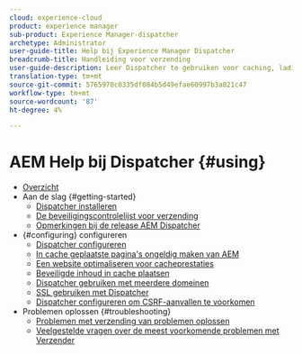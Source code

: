 ```yaml
---
cloud: experience-cloud
product: experience manager
sub-product: Experience Manager-dispatcher
archetype: Administrator
user-guide-title: Help bij Experience Manager Dispatcher
breadcrumb-title: Handleiding voor verzending
user-guide-description: Leer Dispatcher te gebruiken voor caching, lading het in evenwicht brengen, en het verbeteren van veiligheid voor uw AEM server.
translation-type: tm+mt
source-git-commit: 5765970c0335df084b5d49efae60997b3a021c47
workflow-type: tm+mt
source-wordcount: '87'
ht-degree: 4%

---
```



# AEM Help bij Dispatcher {#using}

+ [Overzicht](dispatcher.md)
+ Aan de slag {#getting-started}
   + [Dispatcher installeren](dispatcher-install.md)
   + [De beveiligingscontrolelijst voor verzending](security-checklist.md)
   + [Opmerkingen bij de release AEM Dispatcher](release-notes.md)
+ {#configuring} configureren
   + [Dispatcher configureren](dispatcher-configuration.md)
   + [In cache geplaatste pagina&#39;s ongeldig maken van AEM](page-invalidate.md)
   + [Een website optimaliseren voor cacheprestaties](https://helpx.adobe.com/experience-manager/6-4/sites/deploying/using/configuring-performance.html)
   + [Beveiligde inhoud in cache plaatsen](permissions-cache.md)
   + [Dispatcher gebruiken met meerdere domeinen  ](dispatcher-domains.md)
   + [SSL gebruiken met Dispatcher](dispatcher-ssl.md)
   + [Dispatcher configureren om CSRF-aanvallen te voorkomen](configuring-dispatcher-to-prevent-csrf.md)
+ Problemen oplossen {#troubleshooting}
   + [Problemen met verzending van problemen oplossen](dispatcher-troubleshooting.md)
   + [Veelgestelde vragen over de meest voorkomende problemen met Verzender](dispatcher-faq.md)
